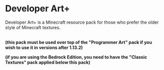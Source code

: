 # Developer Art+
Developer Art+ is a Minecraft resource pack for those who prefer the older style of Minecraft textures. 

<br>
<b>(this pack must be used over top of the "Programmer Art" pack if you wish to use it in versions after 1.13.2)

(if you are using the Bedrock Edition, you need to have the "Classic Textures" pack applied below this pack)</b>
